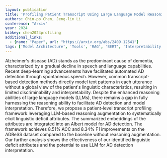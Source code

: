 ```yaml
---
layout: publication
title: 'Profiling Patient Transcript Using Large Language Model Reasoning Augmentation For Alzheimer''s Disease Detection'
authors: Chin-po Chen, Jeng-lin Li
conference: "Arxiv"
year: 2024
bibkey: chen2024profiling
additional_links:
  - {name: "Paper", url: "https://arxiv.org/abs/2409.12541"}
tags: ['Model Architecture', 'Tools', 'RAG', 'BERT', 'Interpretability and Explainability']
---
```

Alzheimer's disease (AD) stands as the predominant cause of dementia,
characterized by a gradual decline in speech and language capabilities. Recent
deep-learning advancements have facilitated automated AD detection through
spontaneous speech. However, common transcript-based detection methods directly
model text patterns in each utterance without a global view of the patient's
linguistic characteristics, resulting in limited discriminability and
interpretability. Despite the enhanced reasoning abilities of large language
models (LLMs), there remains a gap in fully harnessing the reasoning ability to
facilitate AD detection and model interpretation. Therefore, we propose a
patient-level transcript profiling framework leveraging LLM-based reasoning
augmentation to systematically elicit linguistic deficit attributes. The
summarized embeddings of the attributes are integrated into an Albert model for
AD detection. The framework achieves 8.51% ACC and 8.34% F1 improvements on
the ADReSS dataset compared to the baseline without reasoning augmentation. Our
further analysis shows the effectiveness of our identified linguistic deficit
attributes and the potential to use LLM for AD detection interpretation.
